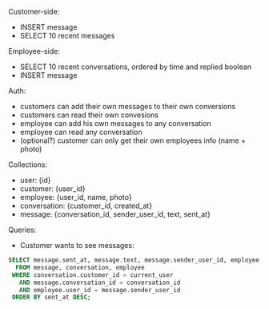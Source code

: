 Customer-side:

* INSERT message
* SELECT 10 recent messages

Employee-side:

* SELECT 10 recent conversations, ordered by time and replied boolean
* INSERT message

Auth:

* customers can add their own messages to their own conversions
* customers can read their own convesions
* employee can add his own messages to any conversation
* employee can read any conversation
* (optional?) customer can only get their own employees info (name + photo)

Collections:

* user: {id}
* customer: {user_id}
* employee: {user_id, name, photo}
* conversation: {customer_id, created_at}
* message: {conversation_id, sender_user_id, text, sent_at}

Queries:

* Customer wants to see messages:

```sql
SELECT message.sent_at, message.text, message.sender_user_id, employee.name, employee.photo, employee.user_id
  FROM message, conversation, employee
 WHERE conversation.customer_id = current_user
   AND message.conversation_id = conversation_id
   AND employee.user_id = message.sender_user_id
 ORDER BY sent_at DESC;
```
